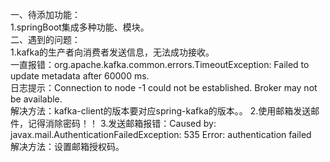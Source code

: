 一、待添加功能： <br>
1.springBoot集成多种功能、模块。 <br>
二、遇到的问题： <br>
1.kafka的生产者向消费者发送信息，无法成功接收。 <br>
一直报错：org.apache.kafka.common.errors.TimeoutException: Failed to update metadata after 60000 ms. <br>
日志提示：Connection to node -1 could not be established. Broker may not be available.  <br>
解决方法：kafka-client的版本要对应spring-kafka的版本。。
2.使用邮箱发送邮件，记得消除密码！！
3.发送邮箱报错：Caused by: javax.mail.AuthenticationFailedException: 535 Error: authentication failed    <br>
解决方法：设置邮箱授权码。<br>